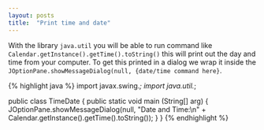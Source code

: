 ```yaml
---
layout: posts
title:  "Print time and date"
---
```

With the library `java.util` you will be able to run command like `Calendar.getInstance().getTime().toString()` this will print out the day and time from your computer. To get this printed in a dialog we wrap it inside the `JOptionPane.showMessageDialog(null, {date/time command here}`.

{% highlight java %}
import javax.swing.*;
import java.util.*;

public class TimeDate {
	public static void main (String[] arg) {
		JOptionPane.showMessageDialog(null, "Date and Time:\n" + Calendar.getInstance().getTime().toString());
	}
}
{% endhighlight %}
